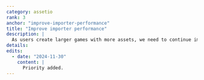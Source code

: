 ```yaml
---
category: assetio
rank: 3
anchor: "improve-importer-performance"
title: "Improve importer performance"
description: |
  As users create larger games with more assets, we need to continue improving the performance of our importer to ensure that users spend as little time waiting for import as possible.
details:
edits:
  - date: "2024-11-30"
    content: |
      Priority added.
---
```

